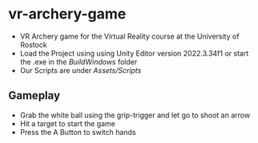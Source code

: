 # vr-archery-game
* VR Archery game for the Virtual Reality course at the University of Rostock
* Load the Project using using Unity Editor version 2022.3.34f1 or start the .exe in the _BuildWindows_ folder
* Our Scripts are under _Assets/Scripts_

## Gameplay
* Grab the white ball using the grip-trigger and let go to shoot an arrow
* Hit a target to start the game
* Press the A Button to switch hands
